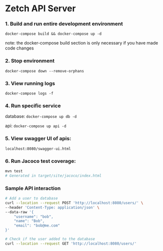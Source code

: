 # Zetch API Server

### 1. Build and run entire development environment

```
docker-compose build && docker-compose up -d
```

note: the docker-compose build section is only necessary if you have made code changes

### 2. Stop environment

```
docker-compose down --remove-orphans
```

### 3. View running logs

```
docker-compose logs -f
```

### 4. Run specific service

database: `docker-compose up db -d`

api: `docker-compose up api -d`

### 5. View swagger UI of apis:

`localhost:8080/swagger-ui.html`

### 6. Run Jacoco test coverage:

```bash
mvn test
# Generated in target/site/jacoco/index.html
```

### Sample API interaction

```bash
# Add a user to database
curl --location --request POST 'http://localhost:8080/users/' \
--header 'Content-Type: application/json' \
--data-raw '{
    "username": "bob",
    "name": "Bob",
    "email": "bob@me.com"
}'

# Check if the user added to the database
curl --location --request GET 'http://localhost:8080/users/'
```
